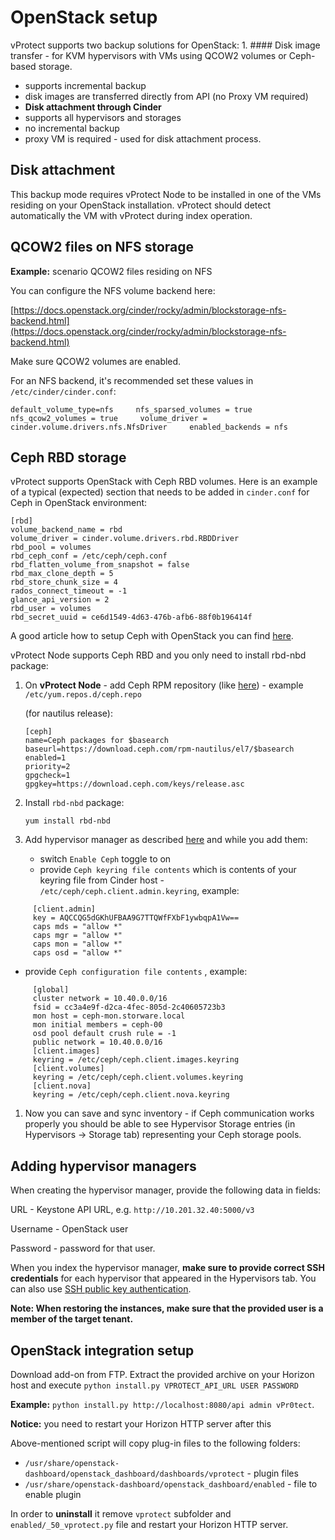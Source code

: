 # OpenStack setup

vProtect supports two backup solutions for OpenStack: 1. \#\#\#\# Disk image transfer - for KVM hypervisors with VMs using QCOW2 volumes or Ceph-based storage.

* supports incremental backup
* disk images are transferred directly from API \(no Proxy VM required\)
* **Disk attachment through Cinder**
* supports all hypervisors and storages
* no incremental backup
* proxy VM is required - used for disk attachment process.

## Disk attachment

This backup mode requires vProtect Node to be installed in one of the VMs residing on your OpenStack installation. vProtect should detect automatically the VM with vProtect during index operation.

## QCOW2 files on NFS storage

**Example:** scenario QCOW2 files residing on NFS

You can configure the NFS volume backend here:

[https://docs.openstack.org/cinder/rocky/admin/blockstorage-nfs-backend.html](https://docs.openstack.org/cinder/rocky/admin/blockstorage-nfs-backend.html)

Make sure QCOW2 volumes are enabled.

For an NFS backend, it's recommended set these values in `/etc/cinder/cinder.conf`:

`default_volume_type=nfs    
nfs_sparsed_volumes = true    
nfs_qcow2_volumes = true    
volume_driver = cinder.volume.drivers.nfs.NfsDriver    
enabled_backends = nfs`

## Ceph RBD storage

vProtect supports OpenStack with Ceph RBD volumes. Here is an example of a typical \(expected\) section that needs to be added in `cinder.conf` for Ceph in OpenStack environment:

```text
[rbd]
volume_backend_name = rbd
volume_driver = cinder.volume.drivers.rbd.RBDDriver
rbd_pool = volumes
rbd_ceph_conf = /etc/ceph/ceph.conf
rbd_flatten_volume_from_snapshot = false
rbd_max_clone_depth = 5
rbd_store_chunk_size = 4
rados_connect_timeout = -1
glance_api_version = 2
rbd_user = volumes
rbd_secret_uuid = ce6d1549-4d63-476b-afb6-88f0b196414f
```

A good article how to setup Ceph with OpenStack you can find [here](https://superuser.openstack.org/articles/ceph-as-storage-for-openstack/).

vProtect Node supports Ceph RBD and you only need to install rbd-nbd package:

1. On **vProtect Node** - add Ceph RPM repository \(like [here](https://docs.ceph.com/docs/master/install/install-storage-cluster/)\) - example `/etc/yum.repos.d/ceph.repo`

   \(for nautilus release\):

   ```text
   [ceph]
   name=Ceph packages for $basearch
   baseurl=https://download.ceph.com/rpm-nautilus/el7/$basearch
   enabled=1
   priority=2
   gpgcheck=1
   gpgkey=https://download.ceph.com/keys/release.asc
   ```

2. Install `rbd-nbd` package:

   `yum install rbd-nbd`

3. Add hypervisor manager as described [here](openstack-setup.md#adding-hypervisor-managers) and while you add them:
   * switch `Enable Ceph` toggle to on
   * provide `Ceph keyring file contents` which is contents of your keyring file from Cinder host - `/etc/ceph/ceph.client.admin.keyring`, example:

```text
     [client.admin]
     key = AQCCQG5dGKhUFBAA9G7TTQWfFXbF1ywbqpA1Vw==
     caps mds = "allow *"
     caps mgr = "allow *"
     caps mon = "allow *"
     caps osd = "allow *"
```

* provide `Ceph configuration file contents` , example:

```text
     [global]
     cluster network = 10.40.0.0/16
     fsid = cc3a4e9f-d2ca-4fec-805d-2c40605723b3
     mon host = ceph-mon.storware.local
     mon initial members = ceph-00
     osd pool default crush rule = -1
     public network = 10.40.0.0/16
     [client.images]
     keyring = /etc/ceph/ceph.client.images.keyring
     [client.volumes]
     keyring = /etc/ceph/ceph.client.volumes.keyring
     [client.nova]
     keyring = /etc/ceph/ceph.client.nova.keyring
```

1. Now you can save and sync inventory - if Ceph communication works properly you should be able to see Hypervisor Storage entries \(in Hypervisors -&gt; Storage tab\) representing your Ceph storage pools.

## Adding hypervisor managers

When creating the hypervisor manager, provide the following data in fields:

URL - Keystone API URL, e.g. `http://10.201.32.40:5000/v3`

Username - OpenStack user

Password - password for that user.

When you index the hypervisor manager, **make sure to provide correct SSH credentials** for each hypervisor that appeared in the Hypervisors tab. You can also use [SSH public key authentication](../../install/ssh-public-key-authentication.md).

**Note: When restoring the instances, make sure that the provided user is a member of the target tenant.**

## OpenStack integration setup

Download add-on from FTP. Extract the provided archive on your Horizon host and execute `python install.py VPROTECT_API_URL USER PASSWORD`

**Example:** `python install.py http://localhost:8080/api admin vPr0tect`.

**Notice:** you need to restart your Horizon HTTP server after this

Above-mentioned script will copy plug-in files to the following folders:

* `/usr/share/openstack-dashboard/openstack_dashboard/dashboards/vprotect` - plugin files
* `/usr/share/openstack-dashboard/openstack_dashboard/enabled` - file to enable plugin

In order to **uninstall** it remove `vprotect` subfolder and `enabled/_50_vprotect.py` file and restart your Horizon HTTP server.

